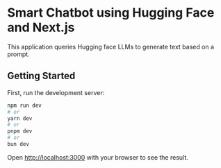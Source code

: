 # Smart Chatbot using Hugging Face and Next.js

This application queries Hugging face LLMs to generate text based on a prompt.

## Getting Started

First, run the development server:

```bash
npm run dev
# or
yarn dev
# or
pnpm dev
# or
bun dev
```

Open [http://localhost:3000](http://localhost:3000) with your browser to see the result.
